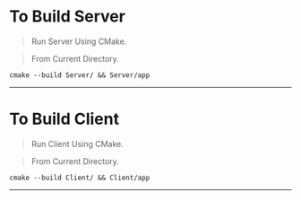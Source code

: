 # To Build Server
> Run Server Using CMake.

> From Current Directory.

`cmake --build Server/ && Server/app`

---

# To Build Client
> Run Client Using CMake.

> From Current Directory.

`cmake --build Client/ && Client/app`

---